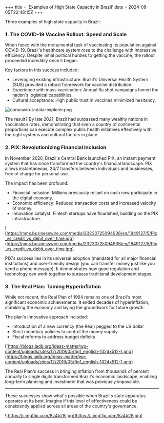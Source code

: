 +++
title = 'Examples of High State Capacity in Brazil'
date = 2024-08-05T22:48:15Z
+++

Three examples of high state capacity in Brazil:

### 1. The COVID-19 Vaccine Rollout: Speed and Scale

When faced with the monumental task of vaccinating its population against COVID-19, Brazil's healthcare system rose to the challenge with impressive efficiency. Despite initial political hurdles to getting the vaccine, the rollout proceeded incredibly once it began.

Key factors in this success included:

- Leveraging existing infrastructure: Brazil's Universal Health System (SUS) provided a robust framework for vaccine distribution.
- Experience with mass vaccination: Annual flu shot campaigns honed the nation's logistical capabilities.
- Cultural acceptance: High public trust in vaccines minimized hesitancy.

![coronavirus-data-explorer.png](/img/coronavirus-data-explorer.png)

The result? By late 2021, Brazil had surpassed many wealthy nations in vaccination rates, demonstrating that even a country of continental proportions can execute complex public health initiatives effectively with the right systems and cultural factors in place.

### 2. PIX: Revolutionizing Financial Inclusion

In November 2020, Brazil's Central Bank launched PIX, an instant payment system that has since transformed the country's financial landscape. PIX allows instantaneous, 24/7 transfers between individuals and businesses, free of charge for personal use.

The impact has been profound:

- Financial inclusion: Millions previously reliant on cash now participate in the digital economy.
- Economic efficiency: Reduced transaction costs and increased velocity of money.
- Innovation catalyst: Fintech startups have flourished, building on the PIX infrastructure.

![https://mms.businesswire.com/media/20230725094936/en/1849127/5/Pix_vs_credit_vs_debit_over_time.jpg](https://mms.businesswire.com/media/20230725094936/en/1849127/5/Pix_vs_credit_vs_debit_over_time.jpg)

PIX's success lies in its universal adoption (mandated for all major financial institutions) and user-friendly design (you can transfer money just like you send a phone message). It demonstrates how good regulation and technology can work together to surpass traditional development stages.

### 3. The Real Plan: Taming Hyperinflation

While not recent, the Real Plan of 1994 remains one of Brazil's most significant economic achievements. It ended decades of hyperinflation, stabilizing the economy and laying the groundwork for future growth.

The plan's innovative approach included:

- Introduction of a new currency (the Real) pegged to the US dollar
- Strict monetary policies to control the money supply
- Fiscal reforms to address budget deficits

![https://blogs.iadb.org/ideas-matter/wp-content/uploads/sites/12/2019/05/fig1_english-1024x512-1.png](https://blogs.iadb.org/ideas-matter/wp-content/uploads/sites/12/2019/05/fig1_english-1024x512-1.png)

The Real Plan's success in bringing inflation from thousands of percent annually to single digits transformed Brazil's economic landscape, enabling long-term planning and investment that was previously impossible.

---

These successes show what's possible when Brazil's state apparatus operates at its best. Imagine if this level of effectiveness could be consistently applied across all areas of the country's governance. 

![https://i.imgflip.com/8z4b28.jpg](https://i.imgflip.com/8z4b28.jpg)
